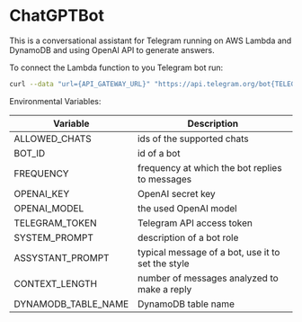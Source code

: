 # ChatGPTBot

This is a conversational assistant for Telegram running on AWS Lambda and DynamoDB and using OpenAI API to generate answers.

To connect the Lambda function to you Telegram bot run:

```bash
curl --data "url={API_GATEWAY_URL}" "https://api.telegram.org/bot{TELEGRAM_TOKEN}/setWebhook"
```

Environmental Variables:

| Variable            | Description                                       |
| ------------------- | ------------------------------------------------- |
| ALLOWED_CHATS       | ids of the supported chats                        |
| BOT_ID              | id of a bot                                       |
| FREQUENCY           | frequency at which the bot replies to messages    |
| OPENAI_KEY          | OpenAI secret key                                 |
| OPENAI_MODEL        | the used OpenAI model                             |
| TELEGRAM_TOKEN      | Telegram API access token                         |
| SYSTEM_PROMPT       | description of a bot role                         |
| ASSYSTANT_PROMPT    | typical message of a bot, use it to set the style |
| CONTEXT_LENGTH      | number of messages analyzed to make a reply       |
| DYNAMODB_TABLE_NAME | DynamoDB table name                               |

